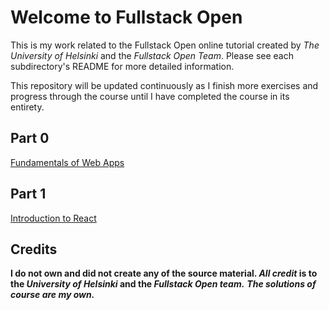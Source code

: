 # Welcome to Fullstack Open

This is my work related to the Fullstack Open online tutorial created by _The University of Helsinki_ and the _Fullstack Open Team_. Please see each subdirectory's README for more detailed information.

This repository will be updated continuously as I finish more exercises and progress through the course until I have completed the course in its entirety.

## Part 0

[Fundamentals of Web Apps](https://fullstackopen.com/en/part0)

## Part 1

[Introduction to React](https://fullstackopen.com/en/part1)

## Credits

**I do not own and did not create any of the source material. _All credit_ is to the _University of Helsinki_ and the _Fullstack Open team._**
***The solutions of course are my own.***